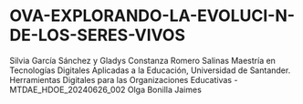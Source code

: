 # OVA-EXPLORANDO-LA-EVOLUCI-N-DE-LOS-SERES-VIVOS
 Silvia García Sánchez y Gladys Constanza Romero Salinas 
 Maestría en Tecnologías Digitales Aplicadas a la Educación, 
 Universidad de Santander. Herramientas Digitales para las Organizaciones Educativas - MTDAE_HDOE_20240626_002 
 Olga Bonilla Jaimes

